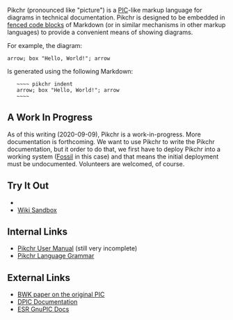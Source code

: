 Pikchr (pronounced like "picture") is a [PIC][1]-like markup
language for diagrams in technical documentation.  Pikchr is
designed to be embedded in [fenced code blocks][2] of
Markdown (or in similar mechanisms in other markup languages)
to provide a convenient means of showing diagrams.

[1]: https://en.wikipedia.org/wiki/Pic_language
[2]: https://spec.commonmark.org/0.29/#fenced-code-blocks

For example, the diagram:

~~~~ pikchr indent
arrow; box "Hello, World!"; arrow
~~~~

Is generated using the following Markdown:

~~~~~~
   ~~~~ pikchr indent
   arrow; box "Hello, World!"; arrow
   ~~~~
~~~~~~

## A Work In Progress

As of this writing (2020-09-09), Pikchr is a work-in-progress.
More documentation is forthcoming.  We want to use Pikchr to write
the Pikchr documentation, but it order to do that, we first have
to deploy Pikchr into a working system ([Fossil][3] in this case)
and that means the initial deployment must be undocumented.
Volunteers are welcomed, of course.

[3]: https://fossil-scm.org/fossil

## Try It Out

  *  [](/pikchrshow)
  *  [Wiki Sandbox](/wikiedit?name=Sandbox)

## Internal Links

  *  [Pikchr User Manual](./doc/userman.md) (still very incomplete)
  *  [Pikchr Language Grammar](./doc/grammar.md)

## External Links

  *  [BWK paper on the original PIC](/uv/pic.pdf)
  *  [DPIC Documentation](/uv/dpic-doc.pdf)
  *  [ESR GnuPIC Docs](/uv/gpic.pdf)
